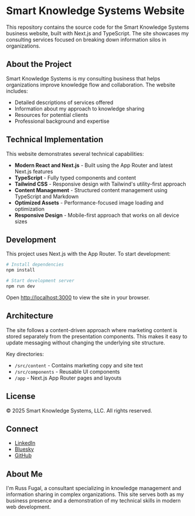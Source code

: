 # Smart Knowledge Systems Website

This repository contains the source code for the Smart Knowledge Systems business website, built with Next.js and TypeScript. The site showcases my consulting services focused on breaking down information silos in organizations.

## About the Project

Smart Knowledge Systems is my consulting business that helps organizations improve knowledge flow and collaboration. The website includes:

- Detailed descriptions of services offered
- Information about my approach to knowledge sharing
- Resources for potential clients
- Professional background and expertise

## Technical Implementation

This website demonstrates several technical capabilities:

- **Modern React and Next.js** - Built using the App Router and latest Next.js features
- **TypeScript** - Fully typed components and content
- **Tailwind CSS** - Responsive design with Tailwind's utility-first approach
- **Content Management** - Structured content management using TypeScript and Markdown
- **Optimized Assets** - Performance-focused image loading and optimization
- **Responsive Design** - Mobile-first approach that works on all device sizes

## Development

This project uses Next.js with the App Router. To start development:

```bash
# Install dependencies
npm install

# Start development server
npm run dev
```

Open [http://localhost:3000](http://localhost:3000) to view the site in your browser.

## Architecture

The site follows a content-driven approach where marketing content is stored separately from the presentation components. This makes it easy to update messaging without changing the underlying site structure.

Key directories:
- `/src/content` - Contains marketing copy and site text
- `/src/components` - Reusable UI components
- `/app` - Next.js App Router pages and layouts

## License

© 2025 Smart Knowledge Systems, LLC. All rights reserved.

## Connect

- [LinkedIn](https://linkedin.com/in/rfugal)
- [Bluesky](https://rusted.social.sara.ai)
- [GitHub](https://github.com/smart-knowledge-systems)

## About Me

I'm Russ Fugal, a consultant specializing in knowledge management and information sharing in complex organizations. This site serves both as my business presence and a demonstration of my technical skills in modern web development.

